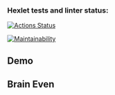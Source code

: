 ### Hexlet tests and linter status:
[![Actions Status](https://github.com/sp082d/python-project-lvl1/workflows/hexlet-check/badge.svg)](https://github.com/sp082d/python-project-lvl1/actions)

[![Maintainability](https://api.codeclimate.com/v1/badges/3d69ca3b0d9729538fca/maintainability)](https://codeclimate.com/github/altvec/python-project-lvl1/maintainability)

## Demo

## Brain Even